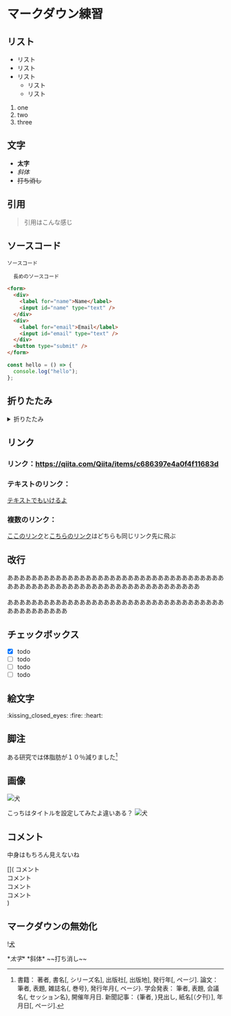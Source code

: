 # マークダウン練習

## リスト

- リスト
- リスト
- リスト
  - リスト
  - リスト

1. one
2. two
3. three

## 文字

- **太字**
- _斜体_
- ~~打ち消し~~

## 引用

> 引用はこんな感じ

## ソースコード

`ソースコード`

```
  長めのソースコード
```

```html
<form>
  <div>
    <label for="name">Name</label>
    <input id="name" type="text" />
  </div>
  <div>
    <label for="email">Email</label>
    <input id="email" type="text" />
  </div>
  <button type="submit" />
</form>
```

```javascript
const hello = () => {
  console.log("hello");
};
```

## 折りたたみ

<details><summary>折りたたみ</summary>

- 中身はこんな感じ
- 中身はこんな感じ
- 中身はこんな感じ
</details>

## リンク

### リンク：https://qiita.com/Qiita/items/c686397e4a0f4f11683d

### テキストのリンク：

[テキストでもいけるよ](https://qiita.com/Qiita/items/c686397e4a0f4f11683d)

### 複数のリンク：

[ここのリンク][link1]と[こちらのリンク][link1]はどちらも同じリンク先に飛ぶ

[link1]: http://qiita.com/

## 改行

ああああああああああああああああああああああああああああああああああああああああああああああああああああああああああああああああああああ<br><br>ああああああああああああああああああああああああああああああああああああああああああああああ

## チェックボックス

- [x] todo
- [ ] todo
- [ ] todo
- [ ] todo

## 絵文字

\:kissing_closed_eyes:
\:fire:
\:heart:

## 脚注

ある研究では体脂肪が１０％減りました[^1]

[^1]: 書籍： 著者, 書名[, シリーズ名], 出版社[, 出版地], 発行年[, ページ]. 論文： 筆者, 表題, 雑誌名{, 巻号}, 発行年月{, ページ}. 学会発表： 筆者, 表題, 会議名{, セッション名}, 開催年月日. 新聞記事： {筆者, }見出し, 紙名[（夕刊）], 年月日[, ページ].

## 画像

![犬](https://research.image.itmedia.co.jp/wp-content/uploads/2022/11/1667535503_67768680.jpg)

こっちはタイトルを設定してみたよ違いある？
![犬](https://research.image.itmedia.co.jp/wp-content/uploads/2022/11/1667535503_67768680.jpg "柴犬だよ")

## コメント

中身はもちろん見えないね

[](これはコメントだよ)
[](これはコメントだよ)
[](これはコメントだよ)

[](
  コメント\
  コメント\
  コメント\
  コメント\
)

## マークダウンの無効化

\![犬](https://research.image.itmedia.co.jp/wp-content/uploads/2022/11/1667535503_67768680.jpg "柴犬だよ")

\**太字**
\*斜体*
\~~打ち消し~~
